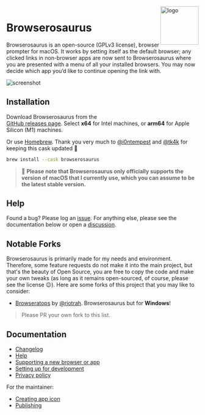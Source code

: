 <img src="./docs/icon_squooshed.png" alt="logo" width="100" height="100" align="right" />

# Browserosaurus

Browserosaurus is an open-source (GPLv3 license), browser prompter for macOS. It
works by setting itself as the default browser; any clicked links in non-browser
apps are now sent to Browserosaurus where you are presented with a menu of all
your installed browsers. You may now decide which app you’d like to continue
opening the link with.

<img src="./docs/screenshot.jpg" alt="screenshot" />

## Installation

Download Browserosaurus from the  
[GitHub releases page](https://github.com/KavanShaban/browserosaurus/releases/latest).
Select **x64** for Intel machines, or **arm64** for Apple Silicon (M1) machines.

Or use [Homebrew](https://formulae.brew.sh/cask/browserosaurus#default). Thank
you very much to [@i0ntempest](https://github.com/i0ntempest) and
[@tk4k](https://github.com/tk4k) for keeping this cask updated 🙏

```sh
brew install --cask browserosaurus
```

> 🚨 **Please note that Browserosaurus only officially supports the version of
> macOS that I currently use, which you can assume to be the latest stable
> version.**

## Help

Found a bug? Please log an
[issue](https://github.com/KavanShaban/browserosaurus/issues). For anything
else, please see the documentation below or open a
[discussion](https://github.com/KavanShaban/browserosaurus/discussions).

## Notable Forks

Browserosaurus is primarily made for my needs and environment. Therefore, some
feature requests do not make it into the main project, but that's the beauty of
Open Source, you are free to copy the code and make your own tweaks (as long as
it remains open-sourced, of course, please see the license 😉). Here are some
forks of this project that you may like to consider:

- [Browseratops](https://github.com/riotrah/browseratops) by
  [@riotrah](https://github.com/riotrah). Browserosaurus but for **Windows**!

> Please PR your own fork to this list.

## Documentation

- [Changelog](https://github.com/KavanShaban/browserosaurus/releases)
- [Help](https://github.com/KavanShaban/browserosaurus/discussions/categories/q-a)
- [Supporting a new browser or app](guide/supporting-a-browser-or-app.md)
- [Setting up for development](guide/setting-up-for-development.md)
- [Privacy policy](guide/privacy.md)

For the maintainer:

- [Creating app icon](guide/creating-app-icon.md)
- [Publishing](guide/publishing.md)
